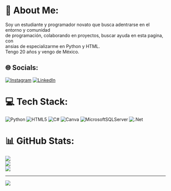 # 💫 About Me:
Soy un estudiante y programador novato que busca adentrarse en el entorno y comunidad <br>de programación, colaborando en proyectos, buscar ayuda en esta pagina, con<br>ansias de especializarme en Python y HTML.<br>Tengo 20 años y vengo de México.


## 🌐 Socials:
[![Instagram](https://img.shields.io/badge/Instagram-%23E4405F.svg?logo=Instagram&logoColor=white)](https://instagram.com/https://www.instagram.com/gaeltorressss?igsh=MThwMTRlNTByZTViMw==) [![LinkedIn](https://img.shields.io/badge/LinkedIn-%230077B5.svg?logo=linkedin&logoColor=white)](https://linkedin.com/in/https://www.linkedin.com/in/gael-torres-853285328/) 

# 💻 Tech Stack:
![Python](https://img.shields.io/badge/python-3670A0?style=for-the-badge&logo=python&logoColor=ffdd54) ![HTML5](https://img.shields.io/badge/html5-%23E34F26.svg?style=for-the-badge&logo=html5&logoColor=white) ![C#](https://img.shields.io/badge/c%23-%23239120.svg?style=for-the-badge&logo=csharp&logoColor=white) ![Canva](https://img.shields.io/badge/Canva-%2300C4CC.svg?style=for-the-badge&logo=Canva&logoColor=white) ![MicrosoftSQLServer](https://img.shields.io/badge/Microsoft%20SQL%20Server-CC2927?style=for-the-badge&logo=microsoft%20sql%20server&logoColor=white) ![.Net](https://img.shields.io/badge/.NET-5C2D91?style=for-the-badge&logo=.net&logoColor=white)
# 📊 GitHub Stats:
![](https://github-readme-stats.vercel.app/api?username=GaeTor22&theme=dark&hide_border=false&include_all_commits=false&count_private=false)<br/>
![](https://github-readme-streak-stats.herokuapp.com/?user=GaeTor22&theme=dark&hide_border=false)<br/>
![](https://github-readme-stats.vercel.app/api/top-langs/?username=GaeTor22&theme=dark&hide_border=false&include_all_commits=false&count_private=false&layout=compact)

---
[![](https://visitcount.itsvg.in/api?id=GaeTor22&icon=0&color=0)](https://visitcount.itsvg.in)

<!-- Proudly created with GPRM ( https://gprm.itsvg.in ) -->
